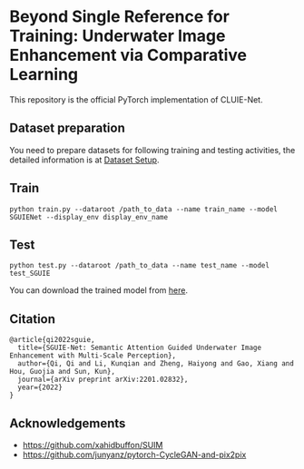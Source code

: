 # Beyond Single Reference for Training: Underwater Image Enhancement via Comparative Learning
This repository is the official PyTorch implementation of CLUIE-Net.
## Dataset preparation 
You need to prepare datasets for following training and testing activities, the detailed information is at [Dataset Setup](data/README.md).

## Train
``` 
python train.py --dataroot /path_to_data --name train_name --model SGUIENet --display_env display_env_name
```
## Test
```
python test.py --dataroot /path_to_data --name test_name --model test_SGUIE 
```
You can download the trained model from [here](https://drive.google.com/file/d/1vbY4GZ5-AwVKouDFHvFj9nL-grnIB2d3/view?usp=sharing).

## Citation
```
@article{qi2022sguie,
  title={SGUIE-Net: Semantic Attention Guided Underwater Image Enhancement with Multi-Scale Perception},
  author={Qi, Qi and Li, Kunqian and Zheng, Haiyong and Gao, Xiang and Hou, Guojia and Sun, Kun},
  journal={arXiv preprint arXiv:2201.02832},
  year={2022}
}
```

## Acknowledgements
- https://github.com/xahidbuffon/SUIM
- https://github.com/junyanz/pytorch-CycleGAN-and-pix2pix
